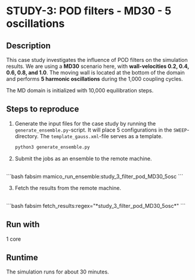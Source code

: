 # STUDY-3: POD filters - MD30 - 5 oscillations


## Description

This case study investigates the influence of POD filters on the simulation results.
We are using a **MD30** scenario here, with **wall-velocities 0.2, 0.4, 0.6, 0.8, and 1.0**.
The moving wall is located at the bottom of the domain and performs **5 harmonic oscillations** during the 1,000 coupling cycles.

The MD domain is initialized with 10,000 equilibration steps.


## Steps to reproduce

1. Generate the input files for the case study by running the `generate_ensemble.py`-script.
It will place 5 configurations in the `SWEEP`-directory.
The `template_gauss.xml`-file serves as a template.

    ```bash
    python3 generate_ensemble.py
    ```

2. Submit the jobs as an ensemble to the remote machine.
<br>
    ```bash
    fabsim <remote-machine> mamico_run_ensemble:study_3_filter_pod_MD30_5osc
    ```

3. Fetch the results from the remote machine.
<br>
    ```bash
    fabsim <remote-machine> fetch_results:regex="*study_3_filter_pod_MD30_5osc*"
    ```


## Run with

1 core


## Runtime

The simulation runs for about 30 minutes.